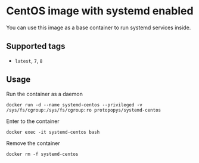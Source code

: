 # CentOS image with systemd enabled

You can use this image as a base container to run systemd services inside.

## Supported tags
 - `latest`, `7`, `8`

## Usage

Run the container as a daemon

`docker run -d --name systemd-centos --privileged -v /sys/fs/cgroup:/sys/fs/cgroup:ro protopopys/systemd-centos`

Enter to the container

`docker exec -it systemd-centos bash`

Remove the container

`docker rm -f systemd-centos`
